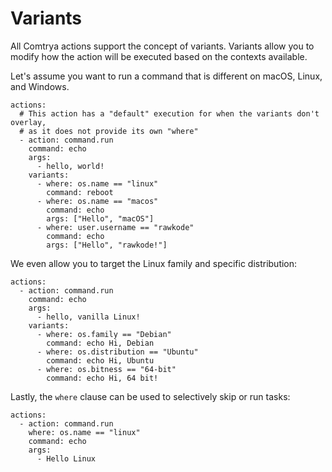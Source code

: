 # Variants

All Comtrya actions support the concept of variants. Variants allow you to modify how the action will be executed based on the contexts available.

Let's assume you want to run a command that is different on macOS, Linux, and Windows.

```
actions:
  # This action has a "default" execution for when the variants don't overlay,
  # as it does not provide its own "where"
  - action: command.run
    command: echo
    args:
      - hello, world!
    variants:
      - where: os.name == "linux"
        command: reboot
      - where: os.name == "macos"
        command: echo
        args: ["Hello", "macOS"]
      - where: user.username == "rawkode"
        command: echo
        args: ["Hello", "rawkode!"]
```

We even allow you to target the Linux family and specific distribution:

```
actions:
  - action: command.run
    command: echo
    args:
      - hello, vanilla Linux!
    variants:
      - where: os.family == "Debian"
        command: echo Hi, Debian
      - where: os.distribution == "Ubuntu"
        command: echo Hi, Ubuntu
      - where: os.bitness == "64-bit"
        command: echo Hi, 64 bit!
```

Lastly, the `where` clause can be used to selectively skip or run tasks:

```
actions:
  - action: command.run
    where: os.name == "linux"
    command: echo
    args:
      - Hello Linux
```
